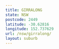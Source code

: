```yaml
---
title: GIRRALONG
state: NSW
postcode: 2449
latitude: -30.62816
longitude: 152.737629
url: /nsw/girralong/
layout: suburb
---
```

